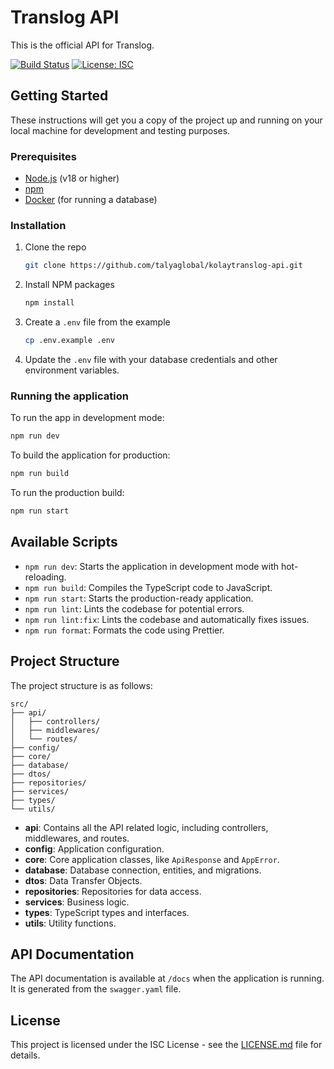 # Translog API

This is the official API for Translog.

[![Build Status](https://github.com/talyaglobal/kolaytranslog-api/actions/workflows/ci.yml/badge.svg)](https://github.com/talyaglobal/kolaytranslog-api/actions/workflows/ci.yml)
[![License: ISC](https://img.shields.io/badge/License-ISC-blue.svg)](https://opensource.org/licenses/ISC)

## Getting Started

These instructions will get you a copy of the project up and running on your local machine for development and testing purposes.

### Prerequisites

*   [Node.js](https://nodejs.org/) (v18 or higher)
*   [npm](https://www.npmjs.com/)
*   [Docker](https://www.docker.com/) (for running a database)

### Installation

1.  Clone the repo
    ```sh
    git clone https://github.com/talyaglobal/kolaytranslog-api.git
    ```
2.  Install NPM packages
    ```sh
    npm install
    ```
3.  Create a `.env` file from the example
    ```sh
    cp .env.example .env
    ```
4.  Update the `.env` file with your database credentials and other environment variables.

### Running the application

To run the app in development mode:

```sh
npm run dev
```

To build the application for production:

```sh
npm run build
```

To run the production build:

```sh
npm run start
```

## Available Scripts

*   `npm run dev`: Starts the application in development mode with hot-reloading.
*   `npm run build`: Compiles the TypeScript code to JavaScript.
*   `npm run start`: Starts the production-ready application.
*   `npm run lint`: Lints the codebase for potential errors.
*   `npm run lint:fix`: Lints the codebase and automatically fixes issues.
*   `npm run format`: Formats the code using Prettier.

## Project Structure

The project structure is as follows:

```
src/
├── api/
│   ├── controllers/
│   ├── middlewares/
│   └── routes/
├── config/
├── core/
├── database/
├── dtos/
├── repositories/
├── services/
├── types/
└── utils/
```

*   **api**: Contains all the API related logic, including controllers, middlewares, and routes.
*   **config**: Application configuration.
*   **core**: Core application classes, like `ApiResponse` and `AppError`.
*   **database**: Database connection, entities, and migrations.
*   **dtos**: Data Transfer Objects.
*   **repositories**: Repositories for data access.
*   **services**: Business logic.
*   **types**: TypeScript types and interfaces.
*   **utils**: Utility functions.

## API Documentation

The API documentation is available at `/docs` when the application is running. It is generated from the `swagger.yaml` file.

## License

This project is licensed under the ISC License - see the [LICENSE.md](LICENSE.md) file for details.
